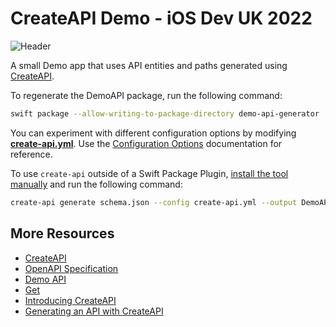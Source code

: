 # CreateAPI Demo - iOS Dev UK 2022

![Header](Images/Header.png)

A small Demo app that uses API entities and paths generated using [CreateAPI](https://github.com/CreateAPI/CreateAPI).

To regenerate the DemoAPI package, run the following command:

```bash
swift package --allow-writing-to-package-directory demo-api-generator
```

You can experiment with different configuration options by modifying [**create-api.yml**](./create-api.yml). Use the [Configuration Options](https://github.com/CreateAPI/CreateAPI/blob/main/Docs/ConfigOptions.md) documentation for reference.

To use `create-api` outside of a Swift Package Plugin, [install the tool manually](https://github.com/createapi/createapi#installation) and run the following command:

```bash
create-api generate schema.json --config create-api.yml --output DemoAPI --clean
```

## More Resources

- [CreateAPI](https://github.com/CreateAPI/CreateAPI)
- [OpenAPI Specification](https://swagger.io/specification)
- [Demo API](https://cookpad.github.io/global-mobile-hiring)
- [Get](https://github.com/kean/get)
- [Introducing CreateAPI](https://kean.blog/post/create-api)
- [Generating an API with CreateAPI](https://github.com/CreateAPI/CreateAPI/blob/main/Docs/Tutorial.md)

